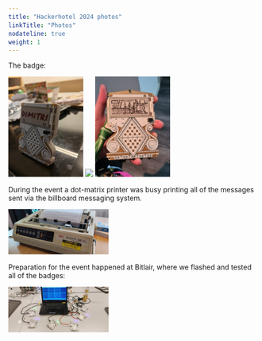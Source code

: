 ```yaml
---
title: "Hackerhotel 2024 photos"
linkTitle: "Photos"
nodateline: true
weight: 1
---
```


The badge:

<p align="justify">
  <img src="badge1.jpg" width="30%"/>
  <img src="badge2.jpg" width="30%"/>
  <img src="engine_room.jpg" width="30%">
</p>

During the event a dot-matrix printer was busy printing all of the messages sent via the billboard messaging system.

<p align="justify">
  <img src="printer.jpg" width="40%"/>
</p>

Preparation for the event happened at Bitlair, where we flashed and tested all of the badges:

<p align="justify">
  <img src="sweatshop.jpg" width="40%"/>
</p>
